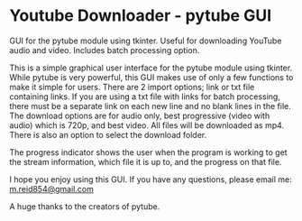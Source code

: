 # Youtube Downloader - pytube GUI

GUI for the pytube module using tkinter. Useful for downloading YouTube audio and video. Includes batch processing option.

This is a simple graphical user interface for the pytube module using tkinter.
While pytube is very powerful, this GUI makes use of only a few functions to make it simple for users.
There are 2 import options; link or txt file containing links.
If you are using a txt file with links for batch processing, there must be a separate link on each new line and no blank lines in the file.
The download options are for audio only, best progressive (video with audio) which is 720p, and best video.
All files will be downloaded as mp4.
There is also an option to select the download folder.

The progress indicator shows the user when the program is working to get the stream information, which file it is up to, and the progress on that file.

I hope you enjoy using this GUI.
If you have any questions, please email me: m.reid854@gmail.com

A huge thanks to the creators of pytube.
